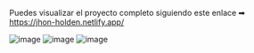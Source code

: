 Puedes visualizar el proyecto completo siguiendo este enlace ➡ https://jhon-holden.netlify.app/
<br>


![image](https://github.com/user-attachments/assets/076d4605-575a-4b3c-84d4-39df01c44d5e)
![image](https://github.com/user-attachments/assets/f0a125eb-7cfa-4c14-8abb-a0564cb500bd)
![image](https://github.com/user-attachments/assets/33b41ce8-e3ad-48f2-bf6a-a0cc73b5e612)

